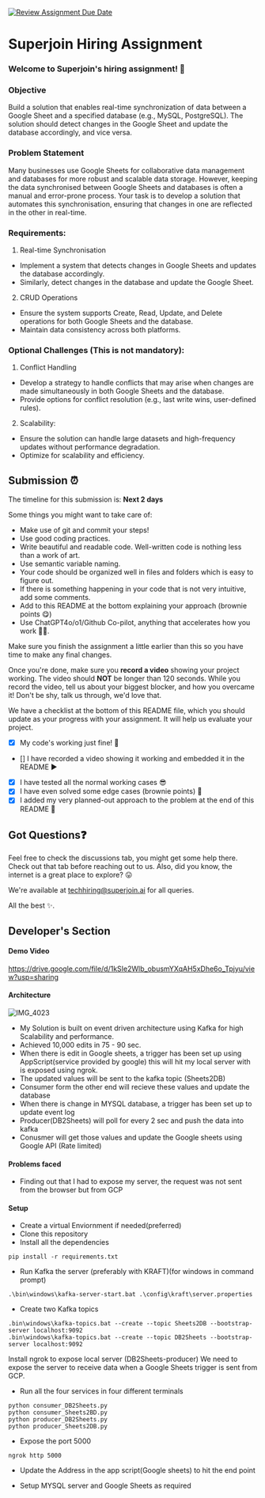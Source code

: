 [![Review Assignment Due Date](https://classroom.github.com/assets/deadline-readme-button-22041afd0340ce965d47ae6ef1cefeee28c7c493a6346c4f15d667ab976d596c.svg)](https://classroom.github.com/a/AHFn7Vbn)
# Superjoin Hiring Assignment

### Welcome to Superjoin's hiring assignment! 🚀

### Objective
Build a solution that enables real-time synchronization of data between a Google Sheet and a specified database (e.g., MySQL, PostgreSQL). The solution should detect changes in the Google Sheet and update the database accordingly, and vice versa.

### Problem Statement
Many businesses use Google Sheets for collaborative data management and databases for more robust and scalable data storage. However, keeping the data synchronised between Google Sheets and databases is often a manual and error-prone process. Your task is to develop a solution that automates this synchronisation, ensuring that changes in one are reflected in the other in real-time.

### Requirements:
1. Real-time Synchronisation
  - Implement a system that detects changes in Google Sheets and updates the database accordingly.
   - Similarly, detect changes in the database and update the Google Sheet.
  2.	CRUD Operations
   - Ensure the system supports Create, Read, Update, and Delete operations for both Google Sheets and the database.
   - Maintain data consistency across both platforms.
   
### Optional Challenges (This is not mandatory):
1. Conflict Handling
- Develop a strategy to handle conflicts that may arise when changes are made simultaneously in both Google Sheets and the database.
- Provide options for conflict resolution (e.g., last write wins, user-defined rules).
    
2. Scalability: 	
- Ensure the solution can handle large datasets and high-frequency updates without performance degradation.
- Optimize for scalability and efficiency.

## Submission ⏰
The timeline for this submission is: **Next 2 days**

Some things you might want to take care of:
- Make use of git and commit your steps!
- Use good coding practices.
- Write beautiful and readable code. Well-written code is nothing less than a work of art.
- Use semantic variable naming.
- Your code should be organized well in files and folders which is easy to figure out.
- If there is something happening in your code that is not very intuitive, add some comments.
- Add to this README at the bottom explaining your approach (brownie points 😋)
- Use ChatGPT4o/o1/Github Co-pilot, anything that accelerates how you work 💪🏽. 

Make sure you finish the assignment a little earlier than this so you have time to make any final changes.

Once you're done, make sure you **record a video** showing your project working. The video should **NOT** be longer than 120 seconds. While you record the video, tell us about your biggest blocker, and how you overcame it! Don't be shy, talk us through, we'd love that.

We have a checklist at the bottom of this README file, which you should update as your progress with your assignment. It will help us evaluate your project.

- [x] My code's working just fine! 🥳
- [] I have recorded a video showing it working and embedded it in the README ▶️
- [x] I have tested all the normal working cases 😎
- [x] I have even solved some edge cases (brownie points) 💪
- [x] I added my very planned-out approach to the problem at the end of this README 📜

## Got Questions❓
Feel free to check the discussions tab, you might get some help there. Check out that tab before reaching out to us. Also, did you know, the internet is a great place to explore? 😛

We're available at techhiring@superjoin.ai for all queries. 

All the best ✨.


## Developer's Section

#### Demo Video
https://drive.google.com/file/d/1kSIe2Wlb_obusmYXqAH5xDhe6o_Tpjyu/view?usp=sharing


#### Architecture 
![IMG_4023](https://github.com/user-attachments/assets/e27a06be-e5ee-4bbc-afd2-34cdfc3449c4)

- My Solution is built on event driven architecture using Kafka for high Scalability and performance.
- Achieved 10,000 edits in 75 - 90 sec.
- When there is edit in Google sheets, a trigger has been set up using AppScript(service provided by google) this will hit my local server with is exposed using ngrok. 
- The updated values will be sent to the kafka topic (Sheets2DB) 
- Consumer form the other end will recieve these values and update the database
- When there is change in MYSQL database, a trigger has been set up to update event log
- Producer(DB2Sheets) will poll for every 2 sec and push the data into kafka
- Conusmer will get those values and update the Google sheets using Google API (Rate limited)

#### Problems faced
* Finding out that I had to expose my server, the request was not sent from the browser but from GCP

#### Setup
* Create a virtual Enviornment if needed(preferred)
* Clone this repository
* Install all the dependencies

```
pip install -r requirements.txt
```
* Run Kafka the server (preferably with KRAFT)(for windows in command prompt)
```
.\bin\windows\kafka-server-start.bat .\config\kraft\server.properties
```

* Create two Kafka topics 
```
.bin\windows\kafka-topics.bat --create --topic Sheets2DB --bootstrap-server localhost:9092
.bin\windows\kafka-topics.bat --create --topic DB2Sheets --bootstrap-server localhost:9092
```




Install ngrok to expose local server (DB2Sheets-producer)
We need to expose the server to receive data when a Google Sheets trigger is sent from GCP.

* Run all the four services in four different terminals
```
python consumer_DB2Sheets.py
python consumer_Sheets2BD.py
python producer_DB2Sheets.py
python producer_Sheets2DB.py
```
* Expose the port 5000 
```
ngrok http 5000
```
* Update the Address in the app script(Google sheets) to hit the end point

* Setup MYSQL server and Google Sheets as required


